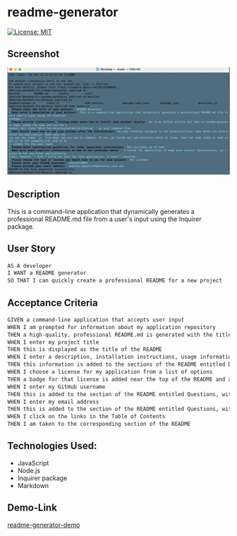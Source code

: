 # readme-generator


[![License: MIT](https://img.shields.io/badge/License-MIT-yellow.svg)](https://opensource.org/licenses/MIT)


## Screenshot
![alt text](assets/images/final-page-1.png)


## Description 
This is a command-line application that dynamically generates a professional README.md file from a user's input using the Inquirer package. 


## User Story 
```md
AS A developer
I WANT a README generator
SO THAT I can quickly create a professional README for a new project
```


## Acceptance Criteria
```md
GIVEN a command-line application that accepts user input
WHEN I am prompted for information about my application repository
THEN a high-quality, professional README.md is generated with the title of my project and sections entitled Description, Table of Contents, Installation, Usage, License, Contributing, Tests, and Questions
WHEN I enter my project title
THEN this is displayed as the title of the README
WHEN I enter a description, installation instructions, usage information, contribution guidelines, and test instructions
THEN this information is added to the sections of the README entitled Description, Installation, Usage, Contributing, and Tests
WHEN I choose a license for my application from a list of options
THEN a badge for that license is added near the top of the README and a notice is added to the section of the README entitled License that explains which license the application is covered under
WHEN I enter my GitHub username
THEN this is added to the section of the README entitled Questions, with a link to my GitHub profile
WHEN I enter my email address
THEN this is added to the section of the README entitled Questions, with instructions on how to reach me with additional questions
WHEN I click on the links in the Table of Contents
THEN I am taken to the corresponding section of the README
```


## Technologies Used:
- JavaScript 
- Node.js
- Inquirer package 
- Markdown 


## Demo-Link 
[readme-generator-demo](https://drive.google.com/file/d/1_PJ8f6p3fD_dS2rLqdGRdkZn-Ddjymtj/view?usp=sharing)